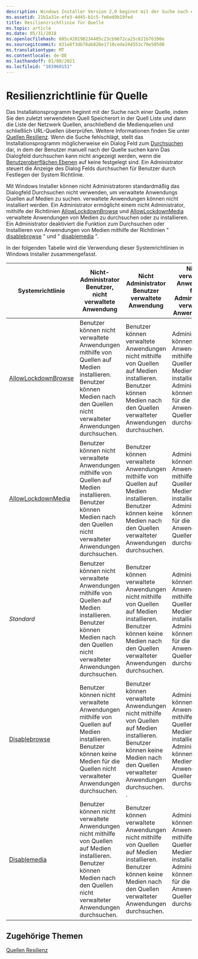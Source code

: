 ```yaml
---
description: Windows Installer Version 2,0 beginnt mit der Suche nach einer Quelle, indem Sie den zuletzt verwendeten Quell Speicherort in der Quell Liste und dann die Liste der Netzwerk Quellen, anschließend die Medienquellen und schließlich URL-Quellen überprüft.
ms.assetid: 21b1a31e-efe3-4d45-b1c5-fe6ed9b19fed
title: Resilienzrichtlinie für Quelle
ms.topic: article
ms.date: 05/31/2018
ms.openlocfilehash: 605c420198234405c23cb9672ca25c621b76390e
ms.sourcegitcommit: 831e8f3db78ab820e1710cede244553c70e50500
ms.translationtype: MT
ms.contentlocale: de-DE
ms.lasthandoff: 01/08/2021
ms.locfileid: "103960151"
---
```

# <a name="source-resiliency-policy"></a>Resilienzrichtlinie für Quelle

Das Installationsprogramm beginnt mit der Suche nach einer Quelle, indem Sie den zuletzt verwendeten Quell Speicherort in der Quell Liste und dann die Liste der Netzwerk Quellen, anschließend die Medienquellen und schließlich URL-Quellen überprüfen. Weitere Informationen finden Sie unter [Quellen Resilienz](source-resiliency.md). Wenn die Suche fehlschlägt, stellt das Installationsprogramm möglicherweise ein Dialog Feld zum [Durchsuchen](browse-dialog.md) dar, in dem der Benutzer manuell nach der Quelle suchen kann Das Dialogfeld durchsuchen kann nicht angezeigt werden, wenn die [Benutzeroberflächen Ebenen](user-interface-levels.md) auf keine festgelegt sind. Ein Administrator steuert die Anzeige des Dialog Felds durchsuchen für Benutzer durch Festlegen der System Richtlinie.

Mit Windows Installer können nicht Administratoren standardmäßig das Dialogfeld Durchsuchen nicht verwenden, um verwaltete Anwendungs Quellen auf Medien zu suchen. verwaltete Anwendungen können nicht installiert werden. Ein Administrator ermöglicht einem nicht Administrator, mithilfe der Richtlinien [AllowLockdownBrowse](allowlockdownbrowse.md) und [AllowLockdownMedia](allowlockdownmedia.md) verwaltete Anwendungen von Medien zu durchsuchen oder zu installieren. Ein Administrator deaktiviert die Funktion zum Durchsuchen oder Installieren von Anwendungen von Medien mithilfe der Richtlinien " [disablebrowse](disablebrowse.md) " und " [disablemedia](disablemedia.md) ".

In der folgenden Tabelle wird die Verwendung dieser Systemrichtlinien in Windows Installer zusammengefasst.



| Systemrichtlinie                                  | Nicht-Administrator Benutzer, nicht verwaltete Anwendung                                                                                                             | Nicht Administrator Benutzer verwaltete Anwendung                                                                                                                 | Nicht verwaltete Anwendung für Administrator verwaltete Anwendungen                                                                                               |
|------------------------------------------------|----------------------------------------------------------------------------------------------------------------------------------------------------------|-----------------------------------------------------------------------------------------------------------------------------------------------------------|--------------------------------------------------------------------------------------------------------------------------------------------------------|
| [AllowLockdownBrowse](allowlockdownbrowse.md) | Benutzer können nicht verwaltete Anwendungen mithilfe von Quellen auf Medien installieren. Benutzer können Medien nach den Quellen nicht verwalteter Anwendungen durchsuchen.<br/>    | Benutzer können verwaltete Anwendungen nicht mithilfe von Quellen auf Medien installieren. Benutzer können Medien nach den Quellen verwalteter Anwendungen durchsuchen.<br/>      | Administratoren können Anwendungen mithilfe von Quellen auf Medien installieren. Administratoren können Medien für die Anwendungs Quellen durchsuchen.<br/>    |
| [AllowLockdownMedia](allowlockdownmedia.md)   | Benutzer können nicht verwaltete Anwendungen mithilfe von Quellen auf Medien installieren. Benutzer können Medien nach den Quellen nicht verwalteter Anwendungen durchsuchen.<br/>    | Benutzer können verwaltete Anwendungen mithilfe von Quellen auf Medien installieren. Benutzer können keine Medien nach den Quellen verwalteter Anwendungen durchsuchen.<br/>      | Administratoren können Anwendungen mithilfe von Quellen auf Medien installieren. Administratoren können Medien für die Anwendungs Quellen durchsuchen.<br/>    |
| *Standard*                                      | Benutzer können nicht verwaltete Anwendungen mithilfe von Quellen auf Medien installieren. Benutzer können Medien nach den Quellen nicht verwalteter Anwendungen durchsuchen.<br/>    | Benutzer können verwaltete Anwendungen nicht mithilfe von Quellen auf Medien installieren. Benutzer können keine Medien nach den Quellen verwalteter Anwendungen durchsuchen.<br/>   | Administratoren können Anwendungen mithilfe von Quellen auf Medien installieren. Administratoren können Medien für die Anwendungs Quellen durchsuchen.<br/>    |
| [Disablebrowse](disablebrowse.md)             | Benutzer können nicht verwaltete Anwendungen mithilfe von Quellen auf Medien installieren. Benutzer können keine Medien für die Quellen nicht verwalteter Anwendungen durchsuchen.<br/> | Benutzer können verwaltete Anwendungen nicht mithilfe von Quellen auf Medien installieren. Benutzer können keine Medien nach den Quellen verwalteter Anwendungen durchsuchen. .<br/> | Administratoren können Anwendungen mithilfe von Quellen auf Medien installieren. Administratoren können keine Medien für die Anwendungs Quellen durchsuchen.<br/> |
| [Disablemedia](disablemedia.md)               | Benutzer können nicht verwaltete Anwendungen nicht mithilfe von Quellen auf Medien installieren. Benutzer können Medien nach den Quellen nicht verwalteter Anwendungen durchsuchen.<br/> | Benutzer können verwaltete Anwendungen nicht mithilfe von Quellen auf Medien installieren. Benutzer können keine Medien nach den Quellen verwalteter Anwendungen durchsuchen.<br/>   | Administratoren können keine Anwendungen mithilfe von Quellen auf Medien installieren. Administratoren können Medien für die Anwendungs Quellen durchsuchen.<br/> |



 

## <a name="related-topics"></a>Zugehörige Themen

<dl> <dt>

[Quellen Resilienz](source-resiliency.md)
</dt> </dl>

 

 




